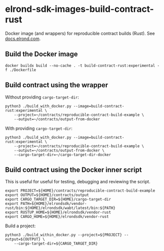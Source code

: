 # elrond-sdk-images-build-contract-rust

Docker image (and wrappers) for reproducible contract builds (Rust). See [docs.elrond.com](https://docs.elrond.com/developers/reproducible-contract-builds/).


## Build the Docker image

```
docker buildx build --no-cache . -t build-contract-rust:experimental -f ./Dockerfile
```

## Build contract using the wrapper

Without providing `cargo-target-dir`:

```
python3 ./build_with_docker.py --image=build-contract-rust:experimental \
    --project=~/contracts/reproducible-contract-build-example \
    --output=~/contracts/output-from-docker
```

With providing `cargo-target-dir`:

```
python3 ./build_with_docker.py --image=build-contract-rust:experimental \
    --project=~/contracts/reproducible-contract-build-example \
    --output=~/contracts/output-from-docker \
    --cargo-target-dir=~/cargo-target-dir-docker
```

## Build contract using the Docker inner script

This is useful for useful for testing, debugging and reviewing the script.

```
export PROJECT=${HOME}/contracts/reproducible-contract-build-example
export OUTPUT=${HOME}/contracts/output
export CARGO_TARGET_DIR=${HOME}/cargo-target-dir
export PATH=${HOME}/elrondsdk/vendor-rust/bin:${HOME}/elrondsdk/wabt/latest/bin:${PATH}
export RUSTUP_HOME=${HOME}/elrondsdk/vendor-rust
export CARGO_HOME=${HOME}/elrondsdk/vendor-rust
```

Build a project:

```
python3 ./build_within_docker.py --project=${PROJECT} --output=${OUTPUT} \
    --cargo-target-dir=${CARGO_TARGET_DIR}
```
